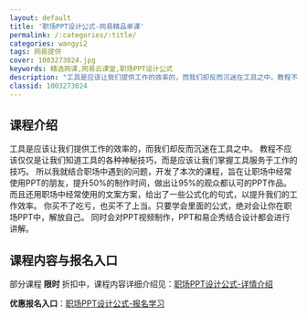 ```yaml
---
layout: default
title: '职场PPT设计公式-网易精品单课'
permalink: /:categories/:title/
categories: wangyi2
tags: 网易提供
cover: 1003273024.jpg
keywords: 精选网课,网易云课堂,职场PPT设计公式
description: "工具是应该让我们提供工作的效率的，而我们却反而沉迷在工具之中。教程不应该仅仅是让我们知道工具的各种神秘技巧，而是应该让我们掌握工具服务于工作的技巧。所以我就结合职场中遇到的问题，开发了本次的"
classid: 1003273024
---
```


## 课程介绍

工具是应该让我们提供工作的效率的，而我们却反而沉迷在工具之中。
教程不应该仅仅是让我们知道工具的各种神秘技巧，而是应该让我们掌握工具服务于工作的技巧。
所以我就结合职场中遇到的问题，开发了本次的课程，旨在让职场中经常使用PPT的朋友，提升50%的制作时间，做出让95%的观众都认可的PPT作品。
而且还用职场中经常使用的文案方案，给出了一些公式化的句式，以提升我们的工作效率。
你买不了吃亏，也买不了上当。只要学会里面的公式，绝对会让你在职场PPT中，解放自己。
同时会对PPT视频制作，PPT和易企秀结合设计都会进行讲解。

## 课程内容与报名入口

部分课程 **限时** 折扣中，课程内容详细介绍见：[职场PPT设计公式-详情介绍](https://study.163.com/course/introduction/1003273024.htm?share=1&shareId=1025206652&utm_campaign=share&utm_medium=iphoneShare&utm_source=&utm_u=1025206652)

**优惠报名入口**：[职场PPT设计公式-报名学习](https://study.163.com/course/introduction/1003273024.htm?share=1&shareId=1025206652&utm_campaign=share&utm_medium=iphoneShare&utm_source=&utm_u=1025206652)

